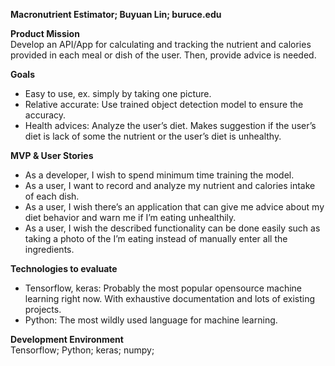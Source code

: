 **Macronutrient Estimator; Buyuan Lin; buruce.edu**

**Product Mission** <br />
Develop an API/App for calculating and tracking the nutrient and calories provided in each meal or dish of the user. Then, provide advice is needed.

**Goals** <br />
- Easy to use, ex. simply by taking one picture.
- Relative accurate: Use trained object detection model to ensure the accuracy.
- Health advices: Analyze the user’s diet. Makes suggestion if the user’s diet is lack of some the nutrient or the user’s diet is unhealthy.

**MVP & User Stories** <br />
- As a developer, I wish to spend minimum time training the model.
- As a user, I want to record and analyze my nutrient and calories intake of each dish.
- As a user, I wish there’s an application that can give me advice about my diet behavior and warn me if I’m eating unhealthily.
- As a user, I wish the described functionality can be done easily such as taking a photo of the I’m eating instead of manually enter all the ingredients.

**Technologies to evaluate** <br />
- Tensorflow, keras: Probably the most popular opensource machine learning right now. With exhaustive documentation and lots of existing projects.
- Python: The most wildly used language for machine learning.

**Development Environment** <br />
Tensorflow; Python; keras; numpy; 

 
